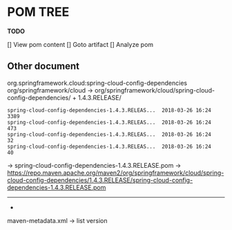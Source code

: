 # POM TREE

**TODO**

[] View pom content
[] Goto artifact
[] Analyze pom

## Other document

org.springframework.cloud:spring-cloud-config-dependencies
org/springframework/cloud
->
org/springframework/cloud/spring-cloud-config-dependencies/
+
1.4.3.RELEASE/
```
spring-cloud-config-dependencies-1.4.3.RELEAS...  2018-03-26 16:24      3389      
spring-cloud-config-dependencies-1.4.3.RELEAS...  2018-03-26 16:24       473      
spring-cloud-config-dependencies-1.4.3.RELEAS...  2018-03-26 16:24        32      
spring-cloud-config-dependencies-1.4.3.RELEAS...  2018-03-26 16:24        40      
```
->
spring-cloud-config-dependencies-1.4.3.RELEASE.pom
->
https://repo.maven.apache.org/maven2/org/springframework/cloud/spring-cloud-config-dependencies/1.4.3.RELEASE/spring-cloud-config-dependencies-1.4.3.RELEASE.pom

----


+
maven-metadata.xml
->
list version